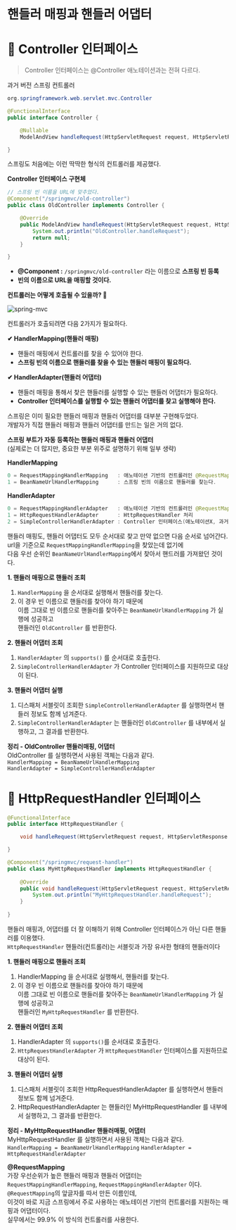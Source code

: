 핸들러 매핑과 핸들러 어댑터
===========================
# 📘 Controller 인터페이스
> Controller 인터페이스는 @Controller 애노테이션과는 전혀 다르다.
   
과거 버전 스프링 컨트롤러
```java  
org.springframework.web.servlet.mvc.Controller
```  
```java
@FunctionalInterface
public interface Controller {

	@Nullable
	ModelAndView handleRequest(HttpServletRequest request, HttpServletResponse response) throws Exception;

}
```
스프링도 처음에는 이런 딱딱한 형식의 컨트롤러를 제공했다.
   
**Controller 인터페이스 구현체**   
```java
// 스프링 빈 이름을 URL에 맞추었다.
@Component("/springmvc/old-controller")
public class OldController implements Controller {

    @Override
    public ModelAndView handleRequest(HttpServletRequest request, HttpServletResponse response) throws Exception {
        System.out.println("OldController.handleRequest");
        return null;
    }

}
```
* **@Component :** `/springmvc/old-controller` 라는 이름으로 **스프링 빈 등록**   
* **빈의 이름으로 URL을 매핑할 것이다.**   

**컨트롤러는 어떻게 호출될 수 있을까? 🤔**   
   
![spring-mvc](https://user-images.githubusercontent.com/50267433/126873936-e90358e2-10ac-4b6e-9343-6d0c20c523fd.PNG)   
  
컨트롤러가 호출되려면 다음 2가지가 필요하다.   
    
**✔ HandlerMapping(핸들러 매핑)**
* 핸들러 매핑에서 컨트롤러를 찾을 수 있어야 한다.
* **스프링 빈의 이름으로 핸들러를 찾을 수 있는 핸들러 매핑이 필요하다.**    
     
**✔ HandlerAdapter(핸들러 어댑터)**  
* 핸들러 매핑을 통해서 찾은 핸들러를 실행할 수 있는 핸들러 어댑터가 필요하다.   
* **Controller 인터페이스를 실행할 수 있는 핸들러 어댑터를 찾고 실행해야 한다.**   
   
스프링은 이미 필요한 핸들러 매핑과 핸들러 어댑터를 대부분 구현해두었다.   
개발자가 직접 핸들러 매핑과 핸들러 어댑터를 만드는 일은 거의 없다.   
    
**스프링 부트가 자동 등록하는 핸들러 매핑과 핸들러 어댑터**      
(실제로는 더 많지만, 중요한 부분 위주로 설명하기 위해 일부 생략)

**HandlerMapping**
```java
0 = RequestMappingHandlerMapping   : 애노테이션 기반의 컨트롤러인 @RequestMapping에서 사용
1 = BeanNameUrlHandlerMapping      : 스프링 빈의 이름으로 핸들러를 찾는다.
```
   
**HandlerAdapter**   
```java
0 = RequestMappingHandlerAdapter   : 애노테이션 기반의 컨트롤러인 @RequestMapping에서 사용
1 = HttpRequestHandlerAdapter      : HttpRequestHandler 처리
2 = SimpleControllerHandlerAdapter : Controller 인터페이스(애노테이션X, 과거에 사용) 처리
```
핸들러 매핑도, 핸들러 어댑터도 모두 순서대로 찾고 만약 없으면 다음 순서로 넘어간다.      
url을 기준으로 `RequestMappingHandlerMapping`을 찾았는데 없기에     
다음 우선 순위인 `BeanNameUrlHandlerMapping`에서 찾아서 핸드러를 가져왔던 것이다.   
   
**1. 핸들러 매핑으로 핸들러 조회**  
1. `HandlerMapping` 을 순서대로 실행해서 핸들러를 찾는다.       
2. 이 경우 빈 이름으로 핸들러를 찾아야 하기 때문에         
   이름 그대로 빈 이름으로 핸들러를 찾아주는 `BeanNameUrlHandlerMapping` 가 실행에 성공하고     
   핸들러인 `OldController` 를 반환한다.     
   
**2. 핸들러 어댑터 조회**
1. `HandlerAdapter` 의 `supports()` 를 순서대로 호출한다.
2. `SimpleControllerHandlerAdapter` 가 Controller 인터페이스를 지원하므로 대상이 된다.
   
**3. 핸들러 어댑터 실행**   
1. 디스패처 서블릿이 조회한 `SimpleControllerHandlerAdapter` 를 실행하면서 핸들러 정보도 함께 넘겨준다.       
2. `SimpleControllerHandlerAdapter` 는 핸들러인 `OldController` 를 내부에서 실행하고, 그 결과를 반환한다.    
      
**정리 - OldController 핸들러매핑, 어댑터**         
OldController 를 실행하면서 사용된 객체는 다음과 같다.   
`HandlerMapping = BeanNameUrlHandlerMapping`    
`HandlerAdapter = SimpleControllerHandlerAdapter`    

# 📘 HttpRequestHandler 인터페이스
```java
@FunctionalInterface
public interface HttpRequestHandler {

	void handleRequest(HttpServletRequest request, HttpServletResponse response) throws ServletException, IOException;

}
```
```java
@Component("/springmvc/request-handler")
public class MyHttpRequestHandler implements HttpRequestHandler {
    
    @Override
    public void handleRequest(HttpServletRequest request, HttpServletResponse response) throws ServletException, IOException {
        System.out.println("MyHttpRequestHandler.handleRequest");
    }
    
}
```
핸들러 매핑과, 어댑터를 더 잘 이해하기 위해 Controller 인터페이스가 아닌 다른 핸들러를 이용했다.     
`HttpRequestHandler` 핸들러(컨트롤러)는 서블릿과 가장 유사한 형태의 핸들러이다      
          
**1. 핸들러 매핑으로 핸들러 조회**         
1. HandlerMapping 을 순서대로 실행해서, 핸들러를 찾는다.   
2. 이 경우 빈 이름으로 핸들러를 찾아야 하기 때문에        
   이름 그대로 빈 이름으로 핸들러를 찾아주는 `BeanNameUrlHandlerMapping` 가 실행에 성공하고         
   핸들러인 `MyHttpRequestHandler` 를 반환한다.     
      
**2. 핸들러 어댑터 조회**
1. HandlerAdapter 의 `supports()`를 순서대로 호출한다.     
2. `HttpRequestHandlerAdapter` 가 `HttpRequestHandler` 인터페이스를 지원하므로 대상이 된다.    
           
**3. 핸들러 어댑터 실행**    
1. 디스패처 서블릿이 조회한 HttpRequestHandlerAdapter 를 실행하면서 핸들러 정보도 함께 넘겨준다.
2. HttpRequestHandlerAdapter 는 핸들러인 MyHttpRequestHandler 를 내부에서 실행하고, 그 결과를 반환한다.
    
**정리 - MyHttpRequestHandler 핸들러매핑, 어댑터**   
MyHttpRequestHandler 를 실행하면서 사용된 객체는 다음과 같다.
`HandlerMapping = BeanNameUrlHandlerMapping`
`HandlerAdapter = HttpRequestHandlerAdapter`
   
**@RequestMapping**      
가장 우선순위가 높은 핸들러 매핑과 핸들러 어댑터는     
`RequestMappingHandlerMapping`, `RequestMappingHandlerAdapter` 이다.      
`@RequestMapping`의 앞글자를 따서 만든 이름인데,      
이것이 바로 지금 스프링에서 주로 사용하는 애노테이션 기반의 컨트롤러를 지원하는 매핑과 어댑터이다.     
실무에서는 99.9% 이 방식의 컨트롤러를 사용한다.      
